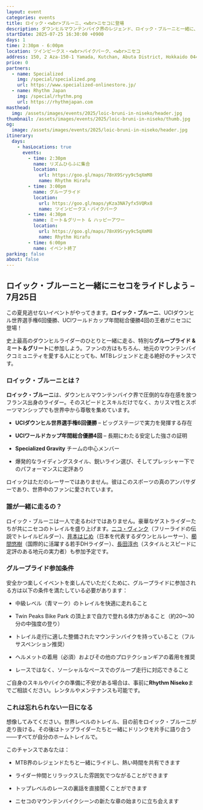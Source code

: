 ```yaml
---
layout: event
categories: events
title: ロイック・<wbr>ブルーニ、<wbr>ニセコに登場
description: ダウンヒルマウンテンバイク界のレジェンド、ロイック・ブルーニと一緒に、7月25日に日本・ニセコでライドしよう。コミュニティグループライドに参加し、ニコ・ヴィンクや櫛間悠樹などトッププロライダーと出会い、ニセコで盛り上がるMTBシーンを体感しよう。日本で開催されるこの特別なマウンテンバイクイベントをお見逃しなく！
startDate: 2025-07-25 16:30:00 +0900
days: 1
time: 2:30pm - 6:00pm
location: ツインピークス・<wbr>バイクパーク、<wbr>ニセコ
address: 150, 2 Aza-150-1 Yamada, Kutchan, Abuta District, Hokkaido 044-0081
price: 0
partners:
  - name: Specialized
    img: /special/specialized.png
    url: https://www.specialized-onlinestore.jp/
  - name: Rhythm Japan
    img: /special/rhythm.png
    url: https://rhythmjapan.com
masthead:
  img: /assets/images/events/2025/loic-bruni-in-niseko/header.jpg
thumbnail: /assets/images/events/2025/loic-bruni-in-niseko/thumb.jpg
og:
  image: /assets/images/events/2025/loic-bruni-in-niseko/header.jpg
itinerary:
  days:
    - hasLocations: true
      events:
        - time: 2:30pm
          name: リズムひらふに集合
          location:
            url: https://goo.gl/maps/78nX9Sryy9c5qXmM8
            name: Rhythm Hirafu
        - time: 3:00pm
          name: グループライド
          location:
            url: https://goo.gl/maps/yKza3NA7yfx5VQRx8
            name: ツインピークス・バイクパーク
        - time: 4:30pm
          name: ミート＆グリート & ハッピーアワー
          location:
            url: https://goo.gl/maps/78nX9Sryy9c5qXmM8
            name: Rhythm Hirafu
        - time: 6:00pm
          name: イベント終了
parking: false
about: false
---
```


## ロイック・ブルーニと​一緒に​ニセコを​ライドしよう – 7月25日

この​夏見逃せない​イベントが​やってきます。​**ロイック・ブルーニ**、​UCIダウンヒル世界選手権6回優勝、​UCIワールドカップ年間総合優勝4回の​王者が​ニセコに​登場！​

史上​最高の​ダウンヒルライダーの​ひとりと​一緒に​走る、​特別な​**グループライド & ミート＆グリート**に​参加しよう。​ファンの​方は​もちろん、​地元の​マウンテンバイクコミュニティを​愛する​人に​とっても、​MTBレジェンドと​走る​絶好の​チャンスです。​

### ロイック・ブルーニとは？​

**ロイック・ブルーニ**は、​ダウンヒルマウンテンバイク界で​圧倒的な​存在感を​放つフランス出身の​ライダー。​その​スピードと​スキルだけでなく、​カリスマ性と​スポーツマンシップでも​世界中から​尊敬を​集めています。​

- **UCIダウンヒル世界選手権6回優勝** – ビッグステージで​実力を​発揮する​存在

- **UCIワールドカップ年間総合優勝4回** – 長期に​わたる​安定した​強さの​証明

- **Specialized Gravity** チームの​中心メンバー

- 爆発的な​ライディングスタイル、​鋭い​ライン選び、​そして​プレッシャー下での​パフォーマンスに​定評​あり

ロイックは​ただの​レーサーでは​ありません。​彼は​この​スポーツの​真の​アンバサダーであり、​世界中の​ファンに​愛されています。​

### 誰が​一緒に​走るの？​

ロイック・ブルーニは​一人で​走るわけでは​ありません。​豪華な​ゲストライダーた​ちが共に​ニセコの​トレイルを​盛り上げます。<a href="https://instagram.com/vinknico" target="blank">​ニコ・ヴィンク</a>​（フリーライドの​伝説で​トレイルビルダー）、<a href="https://instagram.com/hajimeeeee" target="blank">​井本​はじめ</a>​（日本を​代表する​ダウンヒルレーサー）、<a href="https://instagram.com/yukikushima" target="blank">​櫛間悠樹</a>​（国際的に​活躍する​若手DHライダー）、<a href="https://instagram.com/juunnya" target="blank">​長田淳也</a>​（スタイルと​スピードに​定評の​ある​地元の​実力者）も​参加予定です。​

### グループライド参加条件

安全か​つ楽しく​イベントを​楽しんでいただく​ために、​グループライドに​参加される方は​以下の​条件を​満たしている​必要が​あります：

- 中級レベル​（青マーク）の​トレイルを​快適に​走れる​こと

- Twin Peaks Bike Park の​頂上まで​自力で​登れる​体力が​ある​こと​（約20～30分の​中強度の​登り）​

- トレイル走行に​適した​整備された​マウンテンバイクを​持っている​こと​（フルサスペンション推奨）​

- ヘルメットの​着用​（必須）​および​その​他の​プロテクションギアの​着用を​推奨

- レースではなく、​ソーシャルな​ペースでの​グループ走行に​対応できる​こと

ご自身の​スキルや​バイクの​準備に​不安が​ある​場合は、​事前に​**Rhythm Niseko**まで​ご相談ください。​レンタルや​メンテナンスも​可能です。​

### これは​忘れられない​一日に​なる​

想像してみてください。​世界レベルの​トレイル、​目の前を​ロイック・ブルーニが​走り抜ける。​その後は​トップライダーたちと​一緒に​ドリンクを​片手に​語り合う​——すべてが​自分の​ホームトレイルで。​

この​チャンスであなたは​：

- MTB界の​レジェンドたちと​一緒に​ライドし、​熱い​時間を​共有できます

- ライダー仲間と​リラックスした​雰囲気で​つながることができます

- トップレベルの​レースの​裏話を​直接聞く​ことができます

- ニセコの​マウンテンバイクシーンの​新たな​章の​始まりに​立ち会えます

